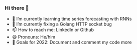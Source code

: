 ### Hi there 👋

- 🔭 I’m currently learning time series forecasting with RNNs
- 🐞 I’m currently fixing a Golang HTTP socket bug
- 📫 How to reach me: Linkedln or Github
- 😄 Pronouns: He/him
- 🎯 Goals for 2022: Document and comment my code more
